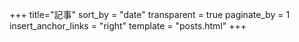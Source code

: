 +++
title="記事"
sort_by = "date"
transparent = true
paginate_by = 1
insert_anchor_links = "right"
template = "posts.html"
+++
